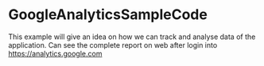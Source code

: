 # GoogleAnalyticsSampleCode
This example will give an idea on how we can track and analyse data of the application. Can see the complete report on web after login into https://analytics.google.com

